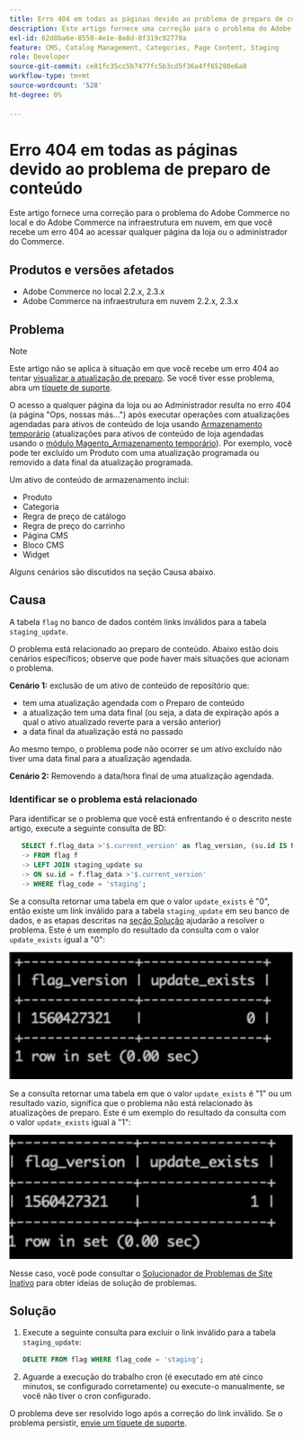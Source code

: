 ```yaml
---
title: Erro 404 em todas as páginas devido ao problema de preparo de conteúdo
description: Este artigo fornece uma correção para o problema do Adobe Commerce no local e do Adobe Commerce na infraestrutura em nuvem, em que você recebe um erro 404 ao acessar qualquer página da loja ou o administrador do Commerce.
exl-id: 62d8ba6e-8550-4e1e-8e8d-8f319c92778a
feature: CMS, Catalog Management, Categories, Page Content, Staging
role: Developer
source-git-commit: ce81fc35cc5b7477fc5b3cd5f36a4ff65280e6a0
workflow-type: tm+mt
source-wordcount: '528'
ht-degree: 0%

---
```


# Erro 404 em todas as páginas devido ao problema de preparo de conteúdo

Este artigo fornece uma correção para o problema do Adobe Commerce no local e do Adobe Commerce na infraestrutura em nuvem, em que você recebe um erro 404 ao acessar qualquer página da loja ou o administrador do Commerce.

## Produtos e versões afetados

* Adobe Commerce no local 2.2.x, 2.3.x
* Adobe Commerce na infraestrutura em nuvem 2.2.x, 2.3.x

## Problema

>[!NOTE]
>
>Este artigo não se aplica à situação em que você recebe um erro 404 ao tentar [visualizar a atualização de preparo](https://docs.magento.com/user-guide/cms/content-staging-scheduled-update.html#preview-the-scheduled-change). Se você tiver esse problema, abra um [tíquete de suporte](/help/help-center-guide/help-center/magento-help-center-user-guide.md#submit-ticket).

O acesso a qualquer página da loja ou ao Administrador resulta no erro 404 (a página &quot;Ops, nossas más...&quot;) após executar operações com atualizações agendadas para ativos de conteúdo de loja usando [Armazenamento temporário](https://experienceleague.adobe.com/docs/commerce-admin/content-design/staging/content-staging.html) (atualizações para ativos de conteúdo de loja agendadas usando o [módulo Magento\_Armazenamento temporário](https://developer.adobe.com/commerce/php/module-reference/)). Por exemplo, você pode ter excluído um Produto com uma atualização programada ou removido a data final da atualização programada.

Um ativo de conteúdo de armazenamento inclui:

* Produto
* Categoria
* Regra de preço de catálogo
* Regra de preço do carrinho
* Página CMS
* Bloco CMS
* Widget

Alguns cenários são discutidos na seção Causa abaixo.

## Causa

A tabela `flag` no banco de dados contém links inválidos para a tabela `staging_update`.

O problema está relacionado ao preparo de conteúdo. Abaixo estão dois cenários específicos; observe que pode haver mais situações que acionam o problema.

**Cenário 1:** exclusão de um ativo de conteúdo de repositório que:

* tem uma atualização agendada com o Preparo de conteúdo
* a atualização tem uma data final (ou seja, a data de expiração após a qual o ativo atualizado reverte para a versão anterior)
* a data final da atualização está no passado

Ao mesmo tempo, o problema pode não ocorrer se um ativo excluído não tiver uma data final para a atualização agendada.

**Cenário 2:** Removendo a data/hora final de uma atualização agendada.

### Identificar se o problema está relacionado

Para identificar se o problema que você está enfrentando é o descrito neste artigo, execute a seguinte consulta de BD:

```sql
   SELECT f.flag_data >'$.current_version' as flag_version, (su.id IS NOT NULL) as update_exists
   -> FROM flag f
   -> LEFT JOIN staging_update su
   -> ON su.id = f.flag_data >'$.current_version'
   -> WHERE flag_code = 'staging';
```

Se a consulta retornar uma tabela em que o valor `update_exists` é &quot;0&quot;, então existe um link inválido para a tabela `staging_update` em seu banco de dados, e as etapas descritas na [seção Solução](#solution) ajudarão a resolver o problema. Este é um exemplo do resultado da consulta com o valor `update_exists` igual a &quot;0&quot;:

![update_exists_0.png](assets/update_exists_0.png)

Se a consulta retornar uma tabela em que o valor `update_exists` é &quot;1&quot; ou um resultado vazio, significa que o problema não está relacionado às atualizações de preparo. Este é um exemplo do resultado da consulta com o valor `update_exists` igual a &quot;1&quot;:

![updates_exist_1.png](assets/updates_exist_1.png)

Nesse caso, você pode consultar o [Solucionador de Problemas de Site Inativo](/help/troubleshooting/site-down-or-unresponsive/magento-site-down-troubleshooter.md) para obter ideias de solução de problemas.

## Solução

1. Execute a seguinte consulta para excluir o link inválido para a tabela `staging_update`:

   ```sql
   DELETE FROM flag WHERE flag_code = 'staging';
   ```

1. Aguarde a execução do trabalho cron (é executado em até cinco minutos, se configurado corretamente) ou execute-o manualmente, se você não tiver o cron configurado.

O problema deve ser resolvido logo após a correção do link inválido. Se o problema persistir, [envie um tíquete de suporte](/help/help-center-guide/help-center/magento-help-center-user-guide.md#submit-ticket).
